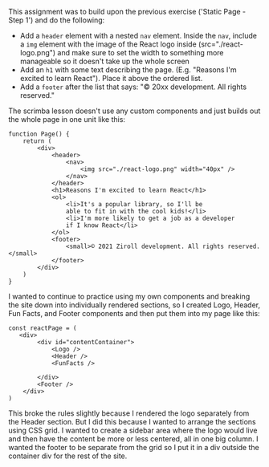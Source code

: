 This assignment was to build upon the previous exercise ('Static Page - Step 1') and do the following:

- Add a `header` element with a nested `nav` element. Inside the `nav`,
  include a `img` element with the image of the React logo inside
  (src="./react-logo.png") and make sure to set the width to something
  more manageable so it doesn't take up the whole screen
- Add an `h1` with some text describing the page. (E.g. "Reasons
  I'm excited to learn React"). Place it above the ordered list.
- Add a `footer` after the list that says: 
    "© 20xx <last name here> development. All rights reserved."

The scrimba lesson doesn't use any custom components and just builds out the whole page in one unit like this:
```
function Page() {
    return (
        <div>
            <header>
                <nav>
                    <img src="./react-logo.png" width="40px" />
                </nav>
            </header>
            <h1>Reasons I'm excited to learn React</h1>
            <ol>
                <li>It's a popular library, so I'll be 
                able to fit in with the cool kids!</li>
                <li>I'm more likely to get a job as a developer
                if I know React</li>
            </ol>
            <footer>
                <small>© 2021 Ziroll development. All rights reserved.</small>
            </footer>
        </div>
    )
}
```
I wanted to continue to practice using my own components and breaking the site down into individually rendered sections, so I created Logo, Header, Fun Facts, and Footer components and then put them into my page like this:
```
const reactPage = ( 
   <div>
        <div id="contentContainer">
            <Logo />
            <Header />
            <FunFacts />
            
        </div>
        <Footer />
    </div>       
)
```
This broke the rules slightly because I rendered the logo separately from the Header section.  But I did this because I wanted to arrange the sections using CSS grid.  I wanted to create a sidebar area where the logo would live and then have the content be more or less centered, all in one big column.  I wanted the footer to be separate from the grid so I put it in a div outside the container div for the rest of the site.
